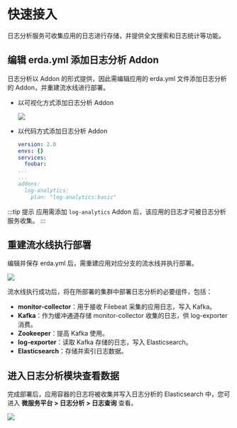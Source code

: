 # 快速接入

日志分析服务可收集应用的日志进行存储，并提供全文搜索和日志统计等功能。

## 编辑 erda.yml 添加日志分析 Addon

日志分析以 Addon 的形式提供，因此需编辑应用的 erda.yml 文件添加日志分析的 Addon，并重建流水线进行部署。

* 以可视化方式添加日志分析 Addon

  ![](https://terminus-paas.oss-cn-hangzhou.aliyuncs.com/paas-doc/2021/08/18/92c30d23-243e-442a-93af-9fc234e36c13.png)

* 以代码方式添加日志分析 Addon

  ```yaml
  version: 2.0
  envs: {}
  services:
    foobar:
  ...
  ...
  addons:
    log-analytics:
      plan: "log-analytics:basic"
  ```

:::tip 提示
应用需添加 `log-analytics` Addon 后，该应用的日志才可被日志分析服务收集。
:::

## 重建流水线执行部署

编辑并保存 erda.yml 后，需重建应用对应分支的流水线并执行部署。

![](https://terminus-paas.oss-cn-hangzhou.aliyuncs.com/paas-doc/2021/08/18/49d71878-5d1d-4c50-923d-b43d43b3ef0f.png)

流水线执行成功后，将在所部署的集群中部署日志分析的必要组件，包括：

- **monitor-collector**：用于接收 Filebeat 采集的应用日志，写入 Kafka。
- **Kafka**：作为缓冲通道存储 monitor-collector 收集的日志，供 log-exporter 消费。
- **Zookeeper**：提高 Kafka 使用。
- **log-exporter**：读取 Kafka  存储的日志，写入 Elasticsearch。
- **Elasticsearch**：存储并索引日志数据。

## 进入日志分析模块查看数据

完成部署后，应用容器的日志将被收集并写入日志分析的 Elasticsearch 中，您可进入 **微服务平台 > 日志分析 > 日志查询** 查看。

![](http://terminus-paas.oss-cn-hangzhou.aliyuncs.com/paas-doc/2021/10/26/e6a8564b-e25f-4a21-97aa-57469941e7c3.png)

